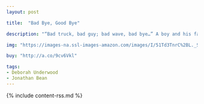 ```yaml
---
layout: post

title:  "Bad Bye, Good Bye"

description: "“Bad truck, bad guy; bad wave, bad bye…” A boy and his family are packing up their old home, and the morning feels scary and sad. But when he arrives at his new home, an evening of good byes awaits: bye to new friends, bye to glowing fireflies, bye to climbing trees."

img: "https://images-na.ssl-images-amazon.com/images/I/51Td3TnrC%2BL._SL480_.jpg"

buy: "http://a.co/9cv6Vkl"

tags:
- Deborah Underwood
- Jonathan Bean
---
```


{% include content-rss.md %}